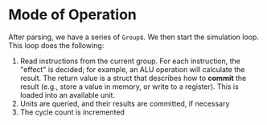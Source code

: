 # Mode of Operation

After parsing, we have a series of `Group`s. We then start the simulation loop. This loop does the following:

1. Read instructions from the current group. For each instruction, the "effect" is decided; for example, an ALU operation will calculate the result. The return value is a struct that describes how to **commit** the result (e.g., store a value in memory, or write to a register). This is loaded into an available unit.
2. Units are queried, and their results are committed, if necessary
3. The cycle count is incremented